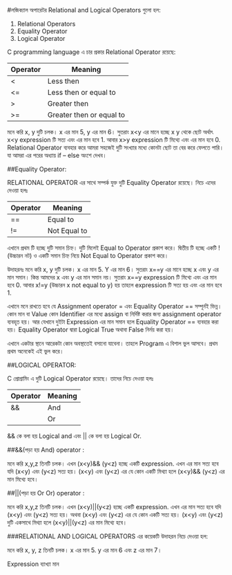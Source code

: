 #লজিক্যাল অপারেটর
Relational and Logical Operators গুলো হল:

1. Relational  Operators
2. Equality Operator
3. Logical Operator

 

C programming language এ চার প্রকার  Relational Operator রয়েছে:


|Operator | Meaning |
| -- | -- |
| < | Less then |
|<= | Less then or equal to |
| >	 | Greater then |
| >= | Greater then or equal to |
 


	
	
	

	
মনে করি x, y দুটি চলক। x এর মান 5,  y এর  মান 6। সুতরাং x<y  এর মানে হচ্ছে x y থেকে ছোট অর্থাৎ x<y  expression টি সত্য এবং এর মান হবে 1. আবার x>y  expression টি মিথ্যে এবং এর মান হবে 0.
Relational Operator ব্যবহার করে আমরা সহজেই দুটি সংখ্যার মধ্যে কোনটা ছোট তা বের করে ফেলতে পারি। যা আমরা এর পরের অধ্যায় if – else অংশে  দেখব।

##Equality Operator:

RELATIONAL OPERATOR এর সাথে সম্পর্ক যুক্ত দুটি Equality Operator রয়েছে। নিচে এদের দেওয়া হলঃ

| Operator | Meaning |
| -- | -- |
| == | Equal to |
| != | Not Equal to |

	
	
	
এখানে প্রথম টি হচ্ছে দুটি সমান চিহ্ন। দুটি মিলেই Equal to  Operator প্রকাশ করে। দ্বিতীয় টি হচ্ছে একটি !(উচ্চারন নট) ও একটি সমান চিহ্ন নিয়ে Not Equal to  Operator প্রকাশ করে।

উদাহরনঃ মনে করি x, y দুটি চলক। x এর মান 5. Y এর মান 6। সুতরাং x==y এর মানে হচ্ছে x এবং y এর মান সমান। কিন্ত আমদের x এবং y এর মান সমান নয়। সুতরাং x==y  expression টি মিথ্যে এবং এর মান হবে 0. আবার x!=y (উচ্চারন x not equal to y) হয় তাহলে expression টি সত্য হয় এবং এর মান হবে 1.

এখানে মনে রাখতে হবে যে Assignment operator = এবং Equality Operator == সম্পূর্নই ভিন্ন। কোন মান বা Value কোন Identifier এর মধ্যে assign বা নির্দিষ্ট করার জন্য assignment operator ব্যবহৃত হয়। আর যেখানে দুইটা Expression এর মান সমান হলে Equality Operator == ব্যবহার করা হয়। Equality Operator দ্বারা Logical True অথাবা False নির্নয় করা হয়।

এখানে একটার স্থানে আরেকটা কোন অবস্থাতেই বসানো যাবেনা। তাহলে Program এ বিশাল ভুল আসবে। প্রথম প্রথম অনেকেই এই ভুল করে।

##LOGICAL OPERATOR:

C প্রোগ্রামিং এ দুটি Logical Operator রয়েছে। তাদের নিচে দেওয়া হলঃ

| Operator |Meaning |
| -- | -- |
| && | And |
|   | Or |

	
	
	
&& কে বলা হয় Logical and এবং || কে বলা হয় Logical Or.

##&&(পড়া হয় And)  operator :

মনে করি x,y,z তিনটি চলক। এখন (x<y)&& (y<z) হচ্ছে একটি expression. এখন এর মান সত্য হবে যদি (x<y) এবং (y<z) সত্য হয়। (x<y) এবং (y<z) এর যে কোন একটি মিথ্যা হলে (x<y)&& (y<z) এর মান মিথ্যে হবে।

##||(পড়া হয় Or Or)  operator :

মনে করি x,y,z তিনটি চলক। এখন (x<y)||(y<z) হচ্ছে একটি expression. এখন এর মান সত্য হবে যদি (x<y) এবং (y<z) সত্য হয়। অথবা (x<y) এবং (y<z) এর যে কোন একটি সত্য হয়। (x<y) এবং (y<z) দুটি একসাথে মিথ্যা হলে (x<y)||(y<z) এর মান মিথ্যে হবে।

###RELATIONAL AND LOGICAL OPERATORS এর কয়েকটি উদাহরন নিচে দেওয়া হল:

মনে করি x, y, z তিনটি চলক। x এর মান 5. y এর  মান 6 এবং z এর মান 7।

Expression	ব্যাখ্যা	মান
 